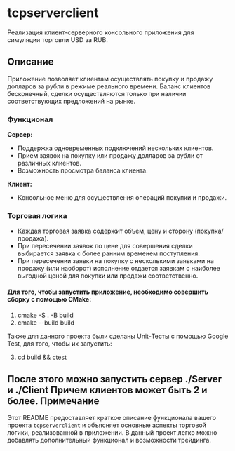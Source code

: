 # tcpserverclient

Реализация клиент-серверного консольного приложения для симуляции торговли USD за RUB.

## Описание

Приложение позволяет клиентам осуществлять покупку и продажу долларов за рубли в режиме реального времени. Баланс клиентов бесконечный, сделки осуществляются только при наличии соответствующих предложений на рынке.

### Функционал

**Сервер:**
- Поддержка одновременных подключений нескольких клиентов.
- Прием заявок на покупку или продажу долларов за рубли от различных клиентов.
- Возможность просмотра баланса клиента.

**Клиент:**
- Консольное меню для осуществления операций покупки и продажи.

### Торговая логика

- Каждая торговая заявка содержит объем, цену и сторону (покупка/продажа).
- При пересечении заявок по цене для совершения сделки выбирается заявка с более ранним временем поступления.
- При пересечении заявки на покупку с несколькими заявками на продажу (или наоборот) исполнение отдается заявкам с наиболее выгодной ценой для покупки или продажи соответственно.

#### Для того, чтобы запустить приложение, необходимо совершить сборку с помощью CMake:
1.  cmake -S . -B build
2.  cmake --build build


Также для данного проекта были сделаны Unit-Тесты с помощью Google Test, для того, чтобы их запустить:

3.  cd build && ctest

После этого можно запустить сервер ./Server и ./Client 
Причем клиентов может быть 2 и более.
Примечание
---

Этот README предоставляет краткое описание функционала вашего проекта `tcpserverclient` и объясняет основные аспекты торговой логики, реализованной в приложении. В данный проект легко можно добавлять дополнительный функционал и возможности трейдинга.



